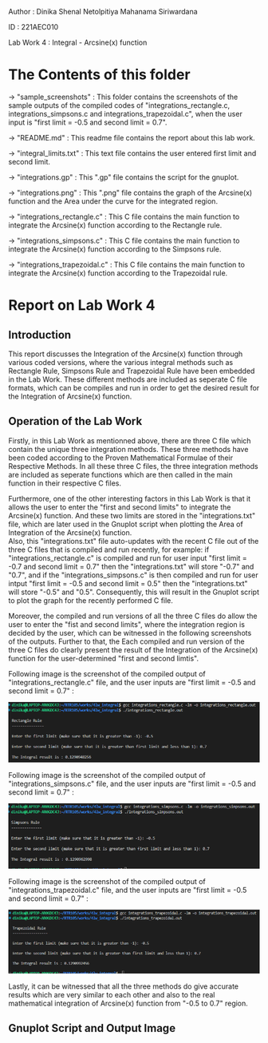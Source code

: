 Author : Dinika Shenal Netolpitiya Mahanama Siriwardana

ID : 221AEC010

Lab Work 4 : Integral - Arcsine(x) function

# The Contents of this folder

-> "sample_screenshots" : This folder contains the screenshots of the sample outputs of the compiled codes of "integrations_rectangle.c, integrations_simpsons.c and integrations_trapezoidal.c", when the user input is "first limit = -0.5 and second limit = 0.7".

-> "README.md" : This readme file contains the report about this lab work.

-> "integral_limits.txt" : This text file contains the user entered first limit and second limit.

-> "integrations.gp" : This ".gp" file contains the script for the gnuplot.

-> "integrations.png" : This ".png" file contains the graph of the Arcsine(x) function and the Area under the curve for the integrated region.

-> "integrations_rectangle.c" : This C file contains the main function to integrate the Arcsine(x) function according to the Rectangle rule.

-> "integrations_simpsons.c" : This C file contains the main function to integrate the Arcsine(x) function according to the Simpsons rule.

-> "integrations_trapezoidal.c" : This C file contains the main function to integrate the Arcsine(x) function according to the Trapezoidal rule.


# Report on Lab Work 4

## Introduction

This report discusses the Integration of the Arcsine(x) function through various coded versions, where the various integral methods such as Rectangle Rule, Simpsons Rule and Trapezoidal Rule have been embedded in the Lab Work. These different methods are included as seperate C file formats, which can be compiles and run in order to get the desired result for the Integration of Arcsine(x) function.

## Operation of the Lab Work

Firstly, in this Lab Work as mentionned above, there are three C file which contain the unique three integration methods. These three methods have been coded according to the Proven Mathematical Formulae of their Respective Methods. In all these three C files, the three integration methods are included as seperate functions which are then called in the main function in their respective C files. 

Furthermore, one of the other interesting factors in this Lab Work is that it allows the user to enter the "first and second limits" to integrate the Arcsine(x) function. And these two limits are stored in the "integrations.txt" file, which are later used in the Gnuplot script when plotting the Area of Integration of the Arcsine(x) function. \
Also, this "integrations.txt" file auto-updates with the recent C file out of the three C files that is compiled and run recently, for example: if "integrations_rectangle.c" is compiled and run for user input "first limit = -0.7 and second limit = 0.7" then the "integrations.txt" will store "-0.7" and "0.7", and if the "integrations_simpsons.c" is then compiled and run for user intput "first limit = -0.5 and second limit = 0.5" then the "integrations.txt" will store "-0.5" and "0.5". Consequently, this will result in the Gnuplot script to plot the graph for the recently performed C file.

Moreover, the compiled and run versions of all the three C files do allow the user to enter the "fist and second limits", where the integration region is decided by the user, which can be witnessed in the following screenshots of the outputs. Further to that, the Each compiled and run version of the three C files do clearly present the result of the Integration of the Arcsine(x) function for the user-determined "first and second limtis".

Following image is the screenshot of the compiled output of "integrations_rectangle.c" file, and the user inputs are "first limit = -0.5 and second limit = 0.7" :

![](sample_screenshots/rectangle_rule.png)

Following image is the screenshot of the compiled output of "integrations_simpsons.c" file, and the user inputs are "first limit = -0.5 and second limit = 0.7" :

![](sample_screenshots/simpsons_rule.png)

Following image is the screenshot of the compiled output of "integrations_trapezoidal.c" file, and the user inputs are "first limit = -0.5 and second limit = 0.7" :

![](sample_screenshots/trapezoidal_rule.png)

Lastly, it can be witnessed that all the three methods do give accurate results which are very similar to each other and also to the real mathematical integration of Arcsine(x) function from "-0.5 to 0.7" region.

## Gnuplot Script and Output Image
